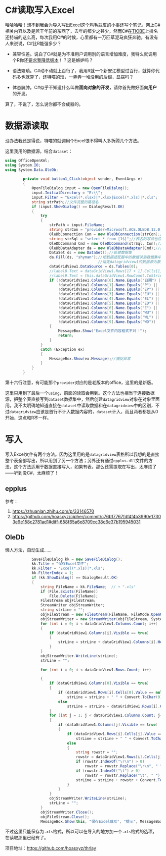# C#读取写入Excel


哈哈哈哈！想不到我会为导入写出Excel这个鸡毛蒜皮的小事还写个笔记。网上C#相关内容以及是若干年前的东西了，去年的都少之甚少，然而C#在[TIOBE](https://hellogithub.com/report/tiobe/)上排名还特喵的这么高，每次我用C#的时候，心里都有一万匹草泥马疯狂奔驰。有没有人来说说，C#比R能强多少？

- 兼容性差。说白了C#就是为不准用户调用别的语言增加难度，我特么就调用个R你还[要求我降低版本](https://hoas.xyz/post/using-r-in-cs)！？这是嫉妒吗？

- 语法繁琐。C#动不动就上百行了，我用R就一个新安江模型过百行，就算你代码多也就算了，还特喵的琐，一弄弄一堆没用的后缀，显摆吗？

- 体态臃肿。C#似乎不知道什么叫做**面向对象的开发**，请你首先做好面向**用户**的开发。

算了，不说了，怎么说你都不会成器的。

<!--more-->

# 数据源读取

没办法我还是得说，特喵的就调用个Excel恨不得叫人多折腾几个方法。

这里我用的数据源，结合`dataset`：

```cs
using OfficeOpenXml;
using System.IO;
using System.Data.OleDb;
        
        private void button1_Click(object sender, EventArgs e)
        {
            OpenFileDialog input = new OpenFileDialog();
            input.InitialDirectory = "E:\\";
            input.Filter = "Excel(*.xlsx)|*.xlsx|Excel(*.xls)|*.xls";
            string strPath;//文件完整的路径名
            if (input.ShowDialog() == DialogResult.OK)
            {
                try
                {
                    strPath = input.FileName;
                    string strCon = "provider=Microsoft.ACE.OLEDB.12.0;data source=" + strPath + ";extended properties=excel 8.0";//关键是红色区域
                    OleDbConnection Con = new OleDbConnection(strCon);//建立连接
                    string strSql = "select * from [1$]";//表名的写法也应注意不同，对应的excel表为sheet1，在这里要在其后加美元符号$，并用中括号
                    OleDbCommand Cmd = new OleDbCommand(strSql, Con);//建立要执行的命令
                    OleDbDataAdapter da = new OleDbDataAdapter(Cmd);//建立数据适配器
                    DataSet ds = new DataSet();//新建数据集
                    da.Fill(ds, "shyman");//把数据适配器中的数据读到数据集中的一个表中（此处表名为shyman，可以任取表名）
                                          //指定datagridview1的数据源为数据集ds的第一张表（也就是shyman表），也可以写ds.Table["shyman"]
                    dataGridView1.DataSource = ds.Tables[0];
                    //label8.Text = dataGridView1.Rows[17 + 1].Cells[1].Value.ToString();
                    //label9.Text = this.dataGridView1.RowCount.ToString();
                    if (!dataGridView1.Columns[0].Name.Equals("日期") ||
                        !dataGridView1.Columns[1].Name.Equals("P") ||
                        !dataGridView1.Columns[2].Name.Equals("EP") ||
                        !dataGridView1.Columns[3].Name.Equals("EU") ||
                        !dataGridView1.Columns[4].Name.Equals("EL") ||
                        !dataGridView1.Columns[5].Name.Equals("ED") ||
                        !dataGridView1.Columns[6].Name.Equals("E") ||
                        !dataGridView1.Columns[7].Name.Equals("WU") ||
                        !dataGridView1.Columns[8].Name.Equals("WL") ||
                        !dataGridView1.Columns[9].Name.Equals("WD"))
                    {
                        MessageBox.Show("Excel文件内容格式不对！");
                        return;
                    }
                }
                catch (Exception ex)
                {
                    MessageBox.Show(ex.Message);//捕捉异常
                }
            }
        }

```

第十六行注意，有可能那个`provider`对应的是老版本的office，这里的是新版。

这里只用到了最后一个`using`，前面的读取会用到。这个方法也相当于连接数据源，把整个表直接写到`dataset`数据集中，然后创建`datagridview`对象在对象里面用。我不太明确地知道直接在`dataset`中读取数据和在`datagridview`中的区别，不过`datagridview`应该是首行不计入数据内容的，`dataset`计入，而且两者都是从0开始，这点和R不一样。

# 写入

写入Excel文件有两个方法。因为这里用的是`datagridview`表格所以我想的是直接整个表全部写出，所以用到了另一个方法；另外还有通过`epplus.dll`文件的方法，这个方法适用于数据直接写入，如果有表，那么还需提取在写出，太麻烦了——听到没C#，太麻烦了！

## epplus

参考：

1. https://zhuanlan.zhihu.com/p/33146570
2. https://github.com/hoasxyz/cipher/commit/c76b17767fdf4f4b3990e17303e9e158c2781ad1#diff-658f65a6e8709cc38c6e37b195945031

## OleDb

懒人方法，自动生成……

```cs
            SaveFileDialog kk = new SaveFileDialog();
            kk.Title = "保存Excel文件";
            kk.Filter = "Excel(*.xls)|*.xls";
            kk.FilterIndex = 1;
            if (kk.ShowDialog() == DialogResult.OK)
            {
                string FileName = kk.FileName;  // + ".xls"
                if (File.Exists(FileName))
                    File.Delete(FileName);
                FileStream objFileStream;
                StreamWriter objStreamWriter;
                string strLine = "";
                objFileStream = new FileStream(FileName, FileMode.OpenOrCreate, FileAccess.Write);
                objStreamWriter = new StreamWriter(objFileStream, System.Text.Encoding.Unicode);
                for (int i = 0; i < dataGridView1.Columns.Count; i++)
                {
                    if (dataGridView1.Columns[i].Visible == true)
                    {
                        strLine = strLine + dataGridView1.Columns[i].HeaderText.ToString() + Convert.ToChar(9);
                    }
                }
                objStreamWriter.WriteLine(strLine);
                strLine = "";
                
                for (int i = 0; i < dataGridView1.Rows.Count; i++)

                {
                    if (dataGridView1.Columns[0].Visible == true)
                    {
                        if (dataGridView1.Rows[i].Cells[0].Value == null)
                            strLine = strLine + " " + Convert.ToChar(9);
                        else
                            strLine = strLine + dataGridView1.Rows[i].Cells[0].Value.ToString() + Convert.ToChar(9);
                    }
                    for (int j = 1; j < dataGridView1.Columns.Count; j++)
                    {
                        if (dataGridView1.Columns[j].Visible == true)
                        {
                            if (dataGridView1.Rows[i].Cells[j].Value == null)
                                strLine = strLine + " " + Convert.ToChar(9);
                            else
                            {
                                string rowstr = "";
                                rowstr = dataGridView1.Rows[i].Cells[j].Value.ToString();
                                if (rowstr.IndexOf("\r\n") > 0)
                                    rowstr = rowstr.Replace("\r\n", " ");
                                if (rowstr.IndexOf("\t") > 0)
                                    rowstr = rowstr.Replace("\t", " ");
                                strLine = strLine + rowstr + Convert.ToChar(9);
                            }
                        }
                    }
                    objStreamWriter.WriteLine(strLine);
                    strLine = "";
                }
                objStreamWriter.Close();
                objFileStream.Close();
                MessageBox.Show(this, "保存Excel成功", "提示", MessageBoxButtons.OK, MessageBoxIcon.Information);

```

不过这里只能保存为`.xls`格式，所以可以在导入的地方加一个`.xls`格式的选项，在读取那里已经有了。

项目地址：https://github.com/hoasxyz/thrlay

